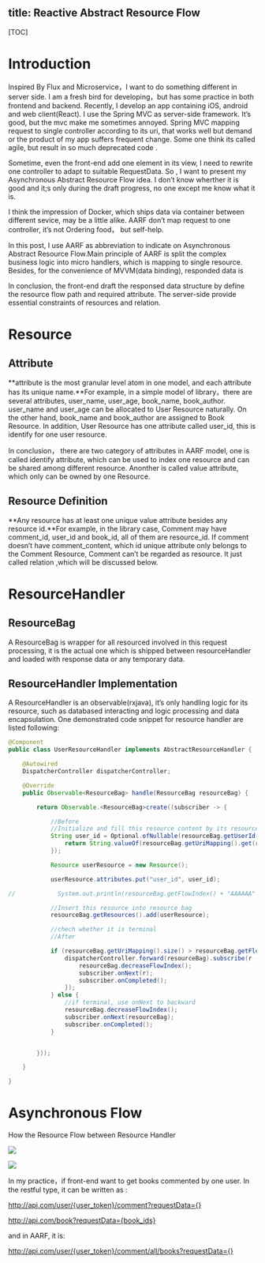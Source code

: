 ## title: Reactive Abstract Resource Flow

[TOC]

# Introduction

Inspired By Flux and Microservice，I want to do something different in server side. I am a fresh bird for developing，but has some practice in both frontend and backend. Recently, I develop an app containing iOS, android and web client(React). I use the Spring MVC as server-side framework. It’s good, but the  mvc make me sometimes annoyed. Spring MVC mapping request to single controller according to its uri, that works well but demand or the product of my app suffers frequent change. Some one think its called agile, but result in so much deprecated code .

Sometime, even the front-end add one element in its view, I need to rewrite one  controller to adapt to suitable RequestData. So , I want to present my Asynchronous Abstract Resource Flow idea. I don’t know wherther it is good and it;s only during the draft progress, no one except me know what it is.

I think the impression of Docker, which ships data via container between different sevice, may be a little alike. AARF don’t map request to one controller, it’s not Ordering food， but self-help.

In this post, I use AARF as abbreviation  to indicate on Asynchronous Abstract Resource Flow.Main principle of AARF is split the complex business logic into micro handlers, which is mapping to single resource. Besides, for the convenience of MVVM(data binding), responded data is 

In conclusion, the front-end draft the responsed data structure by define the resource flow path and required attribute. The server-side provide essential constraints of resources and relation.

# Resource

## Attribute

**attribute is the most granular level atom in one model, and each attribute has its unique name.**For example, in a simple model of library，there are several attributes, user_name, user_age, book_name, book_author. user_name and user_age can be allocated to User Resource naturally. On the other hand, book_name and book_author are assigned to Book Resource. In addition, User Resource has one attribute called user_id, this is identify for one user resource.

In conclusion， there are two category of attributes in AARF model, one is called identify attribute, which can be used to index one resource and can be shared among different resource. Anonther is called value attribute, which only can be owned by one Resource.

## Resource Definition

**Any resource has at least one unique value attribute besides any resource id.**For example, in the library case, Comment may have comment_id, user_id and book_id, all of them are resource_id. If comment doesn’t have comment_content, which id unique attribute only belongs to the Comment Resource, Comment can’t be regarded as resource. It just called relation ,which will be discussed below.

# ResourceHandler

## ResourceBag

A ResourceBag is wrapper for all resourced involved in this request processing,  it is the actual one which is shipped between resourceHandler and loaded with response data or any temporary data.

## ResourceHandler Implementation

A ResourceHandler is an observable(rxjava), it’s only handling logic for its resource, such as databased interacting and logic processing and data encapsulation. One demonstrated code snippet for resource handler are listed following:

``` java
@Component
public class UserResourceHandler implements AbstractResourceHandler {

    @Autowired
    DispatcherController dispatcherController;

    @Override
    public Observable<ResourceBag> handle(ResourceBag resourceBag) {

        return Observable.<ResourceBag>create((subscriber -> {

            //Before
            //Initialize and fill this resource content by its resource_id
            String user_id = Optional.ofNullable(resourceBag.getUserId()).orElseGet(() -> {
                return String.valueOf(resourceBag.getUriMapping().get(resourceBag.getFlowIndex())[1]);
            });

            Resource userResource = new Resource();

            userResource.attributes.put("user_id", user_id);

//            System.out.println(resourceBag.getFlowIndex() + "AAAAAA" + resourceBag.getUriMapping().size());

            //Insert this resource into resource bag
            resourceBag.getResources().add(userResource);

            //chech whether it is terminal
            //After

            if (resourceBag.getUriMapping().size() > resourceBag.getFlowIndex() + 1) {
                dispatcherController.forward(resourceBag).subscribe(r -> {
                    resourceBag.decreaseFlowIndex();
                    subscriber.onNext(r);
                    subscriber.onCompleted();
                });
            } else {
                //if terminal, use onNext to backward
                resourceBag.decreaseFlowIndex();
                subscriber.onNext(resourceBag);
                subscriber.onCompleted();
            }


        }));

    }

}
```

# Asynchronous Flow

How the Resource Flow between Resource Handler

![](http://7xlgth.com1.z0.glb.clouddn.com/56A0BE00-E44F-4E08-AA96-3DB9CD0E561C.png)

![](http://7xlgth.com1.z0.glb.clouddn.com/E1C10411-FCDC-400D-81FA-3885065E1B70.png)

In my practice，if front-end want to get books commented by one user. In the restful type, it can be written as :

http://api.com/user/{user_token}/comment?requestData={}

http://api.com/book?requestData={book_ids}

and in AARF, it is:

http://api.com/user/{user_token}/comment/all/books?requestData={}

